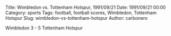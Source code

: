 Title: Wimbledon vs. Tottenham Hotspur, 1991/09/21
Date: 1991/09/21 00:00
Category: sports
Tags: football, football scores, Wimbledon, Tottenham Hotspur
Slug: wimbledon-vs-tottenham-hotspur
Author: carbonero


Wimbledon 3 - 5 Tottenham Hotspur
